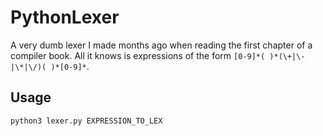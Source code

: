 # PythonLexer

A very dumb lexer I made months ago when reading the first chapter of a compiler book. All it knows is expressions of the form `[0-9]*( )*(\+|\-|\*|\/)( )*[0-9]*`.

## Usage 

``` python3 lexer.py EXPRESSION_TO_LEX ```
